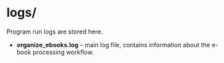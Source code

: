 # logs/

Program run logs are stored here.

- **organize_ebooks.log** – main log file, contains information about the e-book processing workflow.
